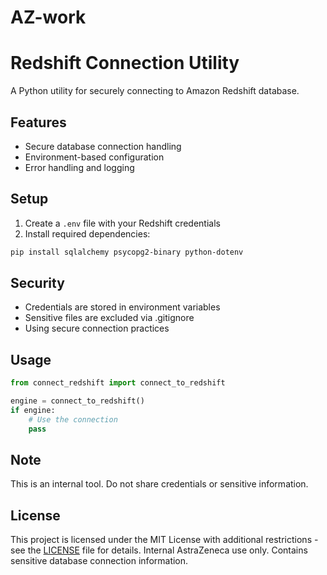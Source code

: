# AZ-work

# Redshift Connection Utility

A Python utility for securely connecting to Amazon Redshift database.

## Features
- Secure database connection handling
- Environment-based configuration
- Error handling and logging

## Setup
1. Create a `.env` file with your Redshift credentials
2. Install required dependencies:
```bash
pip install sqlalchemy psycopg2-binary python-dotenv
```

## Security
- Credentials are stored in environment variables
- Sensitive files are excluded via .gitignore
- Using secure connection practices

## Usage
```python
from connect_redshift import connect_to_redshift

engine = connect_to_redshift()
if engine:
    # Use the connection
    pass
```

## Note
This is an internal tool. Do not share credentials or sensitive information.

## License
This project is licensed under the MIT License with additional restrictions - see the [LICENSE](LICENSE) file for details.
Internal AstraZeneca use only. Contains sensitive database connection information.
